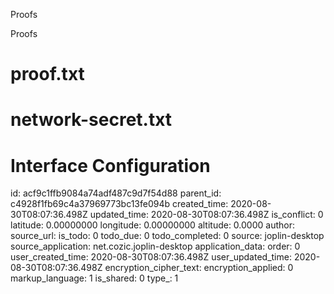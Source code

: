 Proofs

Proofs

# proof.txt


# network-secret.txt


# Interface Configuration


id: acf9c1ffb9084a74adf487c9d7f54d88
parent_id: c4928f1fb69c4a37969773bc13fe094b
created_time: 2020-08-30T08:07:36.498Z
updated_time: 2020-08-30T08:07:36.498Z
is_conflict: 0
latitude: 0.00000000
longitude: 0.00000000
altitude: 0.0000
author: 
source_url: 
is_todo: 0
todo_due: 0
todo_completed: 0
source: joplin-desktop
source_application: net.cozic.joplin-desktop
application_data: 
order: 0
user_created_time: 2020-08-30T08:07:36.498Z
user_updated_time: 2020-08-30T08:07:36.498Z
encryption_cipher_text: 
encryption_applied: 0
markup_language: 1
is_shared: 0
type_: 1